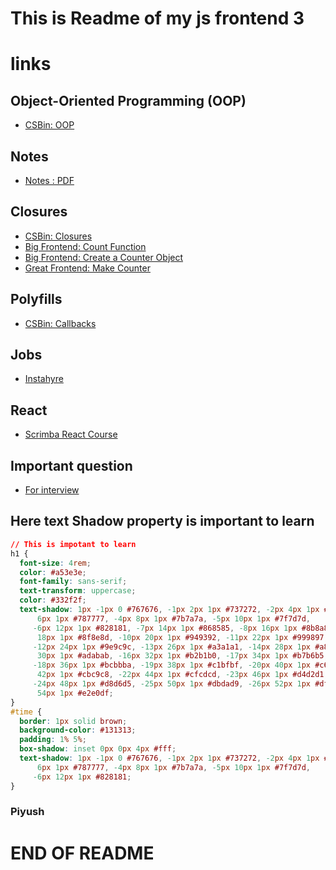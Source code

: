 # This is Readme of my js frontend 3

# links

## Object-Oriented Programming (OOP)
- [CSBin: OOP](http://csbin.io/oop)
## Notes
- [Notes : PDF](https://drive.google.com/drive/folders/1gH9uyXRhF7vjavck_6pCgSe3uvN9dG3t)

## Closures
- [CSBin: Closures](http://csbin.io/closures)
- [Big Frontend: Count Function](https://bigfrontend.dev/problem/count-function)
- [Big Frontend: Create a Counter Object](https://bigfrontend.dev/problem/create-a-counter-object)
- [Great Frontend: Make Counter](https://www.greatfrontend.com/questions/javascript/make-counter)

## Polyfills
- [CSBin: Callbacks](http://csbin.io/callbacks)

## Jobs
- [Instahyre](https://www.instahyre.com/)

## React
- [Scrimba React Course](https://v2.scrimba.com/learn-react-c0e)

## Important question
- [For interview](./zFunjs/practice1/importantQuestion.js)

## Here text Shadow property is important to learn
```css
// This is impotant to learn
h1 {
  font-size: 4rem;
  color: #a53e3e;
  font-family: sans-serif;
  text-transform: uppercase;
  color: #332f2f;
  text-shadow: 1px -1px 0 #767676, -1px 2px 1px #737272, -2px 4px 1px #767474, -3px
      6px 1px #787777, -4px 8px 1px #7b7a7a, -5px 10px 1px #7f7d7d,
     -6px 12px 1px #828181, -7px 14px 1px #868585, -8px 16px 1px #8b8a89, -9px
      18px 1px #8f8e8d, -10px 20px 1px #949392, -11px 22px 1px #999897,
     -12px 24px 1px #9e9c9c, -13px 26px 1px #a3a1a1, -14px 28px 1px #a8a6a6, -15px
      30px 1px #adabab, -16px 32px 1px #b2b1b0, -17px 34px 1px #b7b6b5,
     -18px 36px 1px #bcbbba, -19px 38px 1px #c1bfbf, -20px 40px 1px #c6c4c4, -21px
      42px 1px #cbc9c8, -22px 44px 1px #cfcdcd, -23px 46px 1px #d4d2d1,
     -24px 48px 1px #d8d6d5, -25px 50px 1px #dbdad9, -26px 52px 1px #dfdddc, -27px
      54px 1px #e2e0df;
}
#time {
  border: 1px solid brown;
  background-color: #131313;
  padding: 1% 5%;
  box-shadow: inset 0px 0px 4px #fff;
  text-shadow: 1px -1px 0 #767676, -1px 2px 1px #737272, -2px 4px 1px #767474, -3px
      6px 1px #787777, -4px 8px 1px #7b7a7a, -5px 10px 1px #7f7d7d,
     -6px 12px 1px #828181;
}

```
### Piyush
# END OF README
